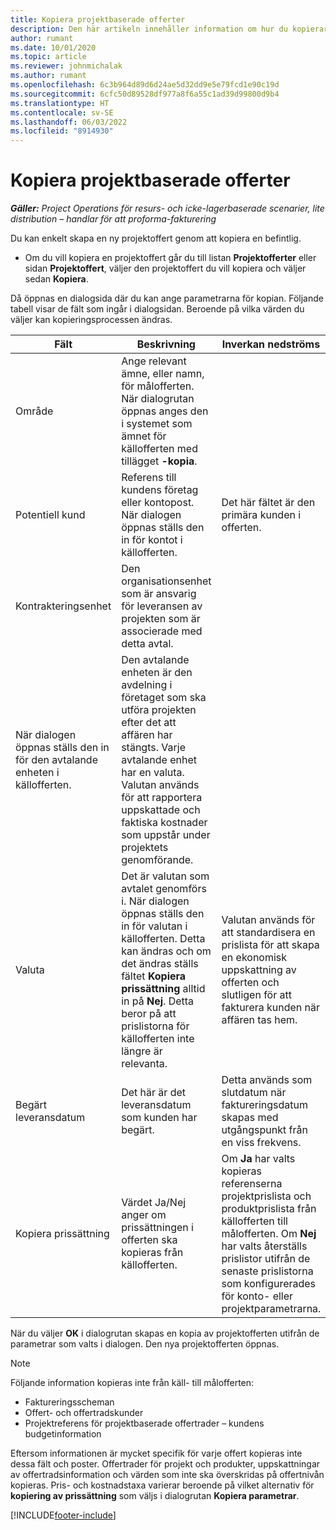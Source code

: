 ```yaml
---
title: Kopiera projektbaserade offerter
description: Den här artikeln innehåller information om hur du kopierar projektbaserade offerter i Project Operations.
author: rumant
ms.date: 10/01/2020
ms.topic: article
ms.reviewer: johnmichalak
ms.author: rumant
ms.openlocfilehash: 6c3b964d89d6d24ae5d32dd9e5e79fcd1e90c19d
ms.sourcegitcommit: 6cfc50d89528df977a8f6a55c1ad39d99800d9b4
ms.translationtype: HT
ms.contentlocale: sv-SE
ms.lasthandoff: 06/03/2022
ms.locfileid: "8914930"
---
```

# <a name="copy-project-based-quotes"></a>Kopiera projektbaserade offerter

_**Gäller:** Project Operations för resurs- och icke-lagerbaserade scenarier, lite distribution – handlar för att proforma-fakturering_

Du kan enkelt skapa en ny projektoffert genom att kopiera en befintlig. 

- Om du vill kopiera en projektoffert går du till listan **Projektofferter** eller sidan **Projektoffert**, väljer den projektoffert du vill kopiera och väljer sedan **Kopiera**.

Då öppnas en dialogsida där du kan ange parametrarna för kopian. Följande tabell visar de fält som ingår i dialogsidan. Beroende på vilka värden du väljer kan kopieringsprocessen ändras.

| **Fält** | **Beskrivning** | **Inverkan nedströms** |
| --- | --- | --- |
| Område | Ange relevant ämne, eller namn, för målofferten. När dialogrutan öppnas anges den i systemet som ämnet för källofferten med tillägget **-kopia**. | |
| Potentiell kund | Referens till kundens företag eller kontopost. När dialogen öppnas ställs den in för kontot i källofferten. | Det här fältet är den primära kunden i offerten. |
| Kontrakteringsenhet | Den organisationsenhet som är ansvarig för leveransen av projekten som är associerade med detta avtal.
När dialogen öppnas ställs den in för den avtalande enheten i källofferten. | Den avtalande enheten är den avdelning i företaget som ska utföra projekten efter det att affären har stängts. Varje avtalande enhet har en valuta. Valutan används för att rapportera uppskattade och faktiska kostnader som uppstår under projektets genomförande. |
| Valuta | Det är valutan som avtalet genomförs i. När dialogen öppnas ställs den in för valutan i källofferten. Detta kan ändras och om det ändras ställs fältet **Kopiera prissättning** alltid in på **Nej**. Detta beror på att prislistorna för källofferten inte längre är relevanta. | Valutan används för att standardisera en prislista för att skapa en ekonomisk uppskattning av offerten och slutligen för att fakturera kunden när affären tas hem. |
| Begärt leveransdatum | Det här är det leveransdatum som kunden har begärt. | Detta används som slutdatum när faktureringsdatum skapas med utgångspunkt från en viss frekvens. |
| Kopiera prissättning | Värdet Ja/Nej anger om prissättningen i offerten ska kopieras från källofferten. | Om **Ja** har valts kopieras referenserna projektprislista och produktprislista från källofferten till målofferten. Om **Nej** har valts återställs prislistor utifrån de senaste prislistorna som konfigurerades för konto- eller projektparametrarna. |

När du väljer **OK** i dialogrutan skapas en kopia av projektofferten utifrån de parametrar som valts i dialogen. Den nya projektofferten öppnas. 

> [!NOTE]
> Följande information kopieras inte från käll- till målofferten:
>
> - Faktureringsscheman
> - Offert- och offertradskunder
> - Projektreferens för projektbaserade offertrader – kundens budgetinformation
>
>Eftersom informationen är mycket specifik för varje offert kopieras inte dessa fält och poster. Offertrader för projekt och produkter, uppskattningar av offertradsinformation och värden som inte ska överskridas på offertnivån kopieras. Pris- och kostnadstaxa varierar beroende på vilket alternativ för **kopiering av prissättning** som väljs i dialogrutan **Kopiera parametrar**.


[!INCLUDE[footer-include](../includes/footer-banner.md)]